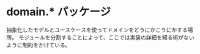 # domain.* パッケージ

抽象化したモデルとユースケースを使ってドメインをどうにかこうにかする場所。
モジュールを分割することによって、ここでは実装の詳細を知る術がないように制約をかけている。